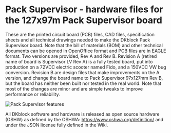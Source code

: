 # Pack Supervisor - hardware files for the 127x97m Pack Supervisor board
These are the printed circuit board (PCB) files, CAD files, specification sheets and all technical drawings needed to make the DKblock Pack Supervisor board. Note that the bill of materials (BOM) and other technical documents can be opened in OpenOffice format and PCB files are in EAGLE format.
Two versions are provided, Rev A and Rev B. Revision A (retired name of board is Supervisor LV Rev A)  is a fully tested board, put into  production on a 72VDC electric scooter named Fido, and a 150VDC VW bug conversion. Revision B are design files that make improvements on the A version, and change the board name to Pack Supervisor 97x127mm Rev B,  but the board has neither been built nor tested in the real world. Note that most of the changes are minor and are simple tweaks to improve performance or reliability.

![Pack Supervisor features](https://user-images.githubusercontent.com/6006120/69198832-f824ae80-0aea-11ea-8ae6-c27f34d71970.png)

All DKblock software and hardware is released as open source hardware (OSHW) as defined by the OSHWA: https://www.oshwa.org/definition/ and under the JSON license fully defined in the Wiki.
